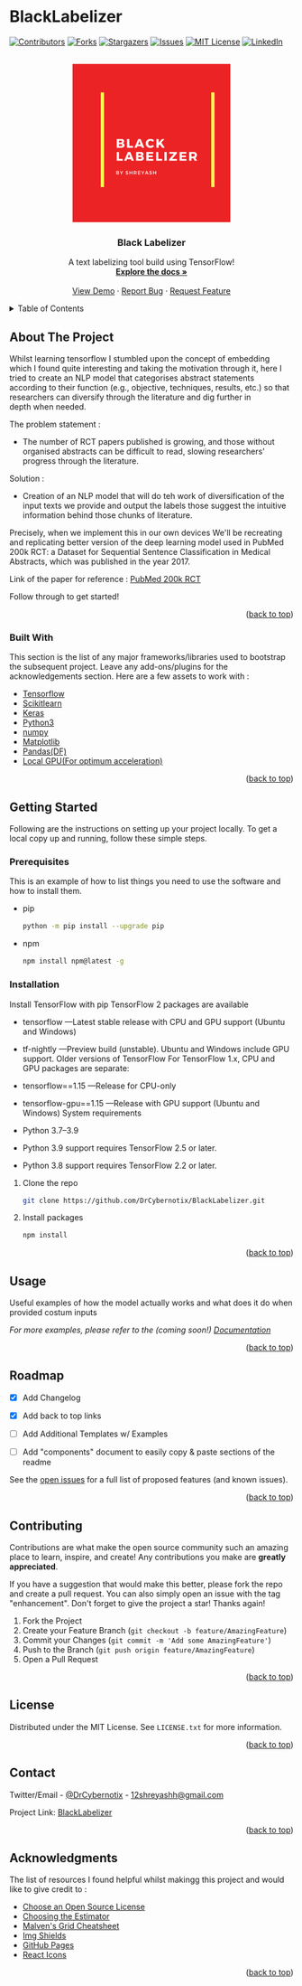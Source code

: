 # BlackLabelizer

<div id="top"></div>
<!--
*** Thanks for checking out. If you have a suggestion
*** that would make this better, please fork the repo and create a pull request
*** or simply open an issue with the tag "enhancement".
*** Don't forget to give the project a star!
*** Thanks again! Now go create something AMAZING! :D
-->



<!-- PROJECT SHIELDS -->
<!--
*** I'm using markdown "reference style" links for readability.
*** Reference links are enclosed in brackets [ ] instead of parentheses ( ).
*** See the bottom of this document for the declaration of the reference variables
*** for contributors-url, forks-url, etc. This is an optional, concise syntax you may use.
*** https://www.markdownguide.org/basic-syntax/#reference-style-links
-->

  
[![Contributors][contributors-shield]][contributors-url]
[![Forks][forks-shield]][forks-url]
[![Stargazers][stars-shield]][stars-url]
[![Issues][issues-shield]][issues-url]
[![MIT License][license-shield]][license-url]
[![LinkedIn][linkedin-shield]][linkedin-url]
  




<!-- PROJECT LOGO -->
<br />
<div align="center">
  <a href="https://github.com/DrCybernotix/BlackLabelizer/blob/main/DemoImages/LABELIZERLogo.png">
    <img src="DemoImages/LABELIZERLogo.png" alt="Logo" width="280" height="280">
  </a>

  <h3 align="center">Black Labelizer</h3>

  <p align="center">
    A text labelizing tool build using TensorFlow!
    <br />
    <a href="https://github.com/BlackLabelizer/README.md"><strong>Explore the docs »</strong></a>
    <br />
    <br />
    <a href="https://github.com/BlackLabelizer/README.md">View Demo</a>
    ·
    <a href="https://github.com/BlackLabelizer/issues">Report Bug</a>
    ·
    <a href="https://github.com/BlackLabelizer/issues">Request Feature</a>
  </p>
</div>



<!-- TABLE OF CONTENTS -->
<details>
  <summary>Table of Contents</summary>
  <ol>
    <li>
      <a href="#about-the-project">About The Project</a>
      <ul>
        <li><a href="#built-with">Built With</a></li>
      </ul>
    </li>
    <li>
      <a href="#getting-started">Getting Started</a>
      <ul>
        <li><a href="#prerequisites">Prerequisites</a></li>
        <li><a href="#installation">Installation</a></li>
      </ul>
    </li>
    <li><a href="#usage">Usage</a></li>
    <li><a href="#roadmap">Roadmap</a></li>
    <li><a href="#contributing">Contributing</a></li>
    <li><a href="#license">License</a></li>
    <li><a href="#contact">Contact</a></li>
    <li><a href="#acknowledgments">Acknowledgments</a></li>
  </ol>
</details>



<!-- ABOUT THE PROJECT -->
## About The Project


  Whilst learning tensorflow I stumbled upon the concept of embedding which I found quite interesting and taking the motivation through it, here I tried to create an NLP model that categorises abstract statements according to their function (e.g., objective, techniques, results, etc.) so that researchers can diversify through the literature and dig further in depth when needed.

The problem statement :
* The number of RCT papers published is growing, and those without organised abstracts can be difficult to read, slowing researchers' progress through the literature.

Solution : 
* Creation of an NLP model that will do teh work of diversification of the input texts we provide and output the labels those suggest the intuitive information behind those chunks of literature.

Precisely, when we implement this in our own devices We'll be recreating and replicating better version of the deep learning model used in PubMed 200k RCT: a Dataset for Sequential Sentence Classification in Medical Abstracts, which was published in the year 2017.

Link of the paper for reference : <a href="https://arxiv.org/abs/1710.06071" target="_blank">PubMed 200k RCT</a>

Follow through to get started!

<p align="right">(<a href="#top">back to top</a>)</p>



### Built With

This section is the list of any major frameworks/libraries used to bootstrap the subsequent project. Leave any add-ons/plugins for the acknowledgements section. Here are a few assets to work with : 

* [Tensorflow](https://nextjs.org/)
* [Scikitlearn](https://reactjs.org/)
* [Keras](https://vuejs.org/)
* [Python3](https://svelte.dev/)
* [numpy](https://laravel.com)
* [Matplotlib](https://getbootstrap.com)
* [Pandas(DF)](https://jquery.com)
* [Local GPU(For optimum acceleration)](https://angular.io/)

<p align="right">(<a href="#top">back to top</a>)</p>



<!-- GETTING STARTED -->
## Getting Started
Following are the instructions on setting up your project locally.
To get a local copy up and running, follow these simple steps.

### Prerequisites

This is an example of how to list things you need to use the software and how to install them.
* pip 
  ```sh
  python -m pip install --upgrade pip
  ```
* npm
  ```sh
  npm install npm@latest -g
  ```

### Installation

Install TensorFlow with pip
  TensorFlow 2 packages are available
  * tensorflow —Latest stable release with CPU and GPU support (Ubuntu and Windows)
  * tf-nightly —Preview build (unstable). Ubuntu and Windows include GPU support.
  Older versions of TensorFlow
For TensorFlow 1.x, CPU and GPU packages are separate:

  * tensorflow==1.15 —Release for CPU-only
  * tensorflow-gpu==1.15 —Release with GPU support (Ubuntu and Windows)
System requirements
  * Python 3.7–3.9
  * Python 3.9 support requires TensorFlow 2.5 or later.
  * Python 3.8 support requires TensorFlow 2.2 or later.


1. Clone the repo
   ```sh
   git clone https://github.com/DrCybernotix/BlackLabelizer.git
   ```
2. Install packages
   ```sh
   npm install
   ```


<p align="right">(<a href="#top">back to top</a>)</p>



<!-- USAGE EXAMPLES -->
## Usage

Useful examples of how the model actually works and what does it do when provided costum inputs

_For more examples, please refer to the (coming soon!) [Documentation](https://example.com)_

<p align="right">(<a href="#top">back to top</a>)</p>



<!-- ROADMAP -->
## Roadmap

- [x] Add Changelog
- [x] Add back to top links
- [ ] Add Additional Templates w/ Examples
- [ ] Add "components" document to easily copy & paste sections of the readme


See the [open issues](https://github.com/DrCybernotix/BlackLabelizer/issues) for a full list of proposed features (and known issues).

<p align="right">(<a href="#top">back to top</a>)</p>



<!-- CONTRIBUTING -->
## Contributing

Contributions are what make the open source community such an amazing place to learn, inspire, and create! Any contributions you make are **greatly appreciated**.

If you have a suggestion that would make this better, please fork the repo and create a pull request. You can also simply open an issue with the tag "enhancement".
Don't forget to give the project a star! Thanks again!

1. Fork the Project
2. Create your Feature Branch (`git checkout -b feature/AmazingFeature`)
3. Commit your Changes (`git commit -m 'Add some AmazingFeature'`)
4. Push to the Branch (`git push origin feature/AmazingFeature`)
5. Open a Pull Request

<p align="right">(<a href="#top">back to top</a>)</p>



<!-- LICENSE -->
## License

Distributed under the MIT License. See `LICENSE.txt` for more information.

<p align="right">(<a href="#top">back to top</a>)</p>



<!-- CONTACT -->
## Contact

Twitter/Email - [@DrCybernotix](https://twitter.com/DrCybernotix) - 12shreyashh@gmail.com

Project Link: [BlackLabelizer](https://github.com/DrCybernotix/BlackLabelizer)

<p align="right">(<a href="#top">back to top</a>)</p>



<!-- ACKNOWLEDGMENTS -->
## Acknowledgments

The list of resources I found helpful whilst makingg this project and would like to give credit to :

* [Choose an Open Source License](https://choosealicense.com)
* [Choosing the Estimator](https://scikit-learn.org/stable/tutorial/machine_learning_map/index.html)
* [Malven's Grid Cheatsheet](https://grid.malven.co/)
* [Img Shields](https://shields.io)
* [GitHub Pages](https://pages.github.com)
* [React Icons](https://react-icons.github.io/react-icons/search)

<p align="right">(<a href="#top">back to top</a>)</p>



<!-- MARKDOWN LINKS & IMAGES -->
<!-- https://www.markdownguide.org/basic-syntax/#reference-style-links -->
[contributors-shield]: https://img.shields.io/github/contributors/DrCybernotix/BlackLabelizer.svg?style=for-the-badge
[contributors-url]: https://github.com/DrCybernotix/BlackLabelizer/graphs/contributors
[forks-shield]: https://img.shields.io/github/forks/DrCybernotix/BlackLabelizer.svg?style=for-the-badge
[forks-url]: https://github.com/DrCybernotix/BlackLabelizer/network/members
[stars-shield]: https://img.shields.io/github/stars/DrCybernotix/BlackLabelizer.svg?style=for-the-badge
[stars-url]: https://github.com/DrCybernotix/BlackLabelizer/stargazers
[issues-shield]: https://img.shields.io/github/issues/DrCybernotix/BlackLabelizer?style=for-the-badge
[issues-url]: https://github.com/DrCybernotix/BlackLabelizer/issues
[license-shield]: https://img.shields.io/github/license/DrCybernotix/BlackLabelizer.svg?style=for-the-badge
[license-url]: https://github.com/DrCybernotix/BlackLabelizer/blob/master/LICENSE.txt
[linkedin-shield]: https://img.shields.io/badge/-LinkedIn-black.svg?style=for-the-badge&logo=linkedin&colorB=555
[linkedin-url]: https://in.linkedin.com/in/shreyash-bhatkar-5bb904194
[product-screenshot]: images/screenshot.png

